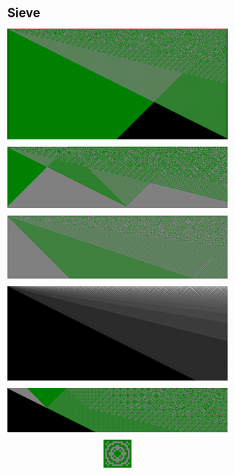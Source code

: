 
# Sieve

<p align="center">
<img src="screenshots/sample.png">
</p>

<p align="center">
<img src="screenshots/sample2.png">
</p>

<p align="center">
<img src="screenshots/sample3.png">
</p>

<p align="center">
<img src="screenshots/sample4.png">
</p>

<p align="center">
<img src="screenshots/sample5.png">
</p>

<p align="center">
<img src="screenshots/sample6.png">
</p>

